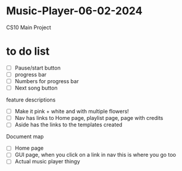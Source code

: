 # Music-Player-06-02-2024
CS10 Main Project

# to do list 
- [ ] Pause/start button
- [ ] progress bar
- [ ] Numbers for progress bar
- [ ] Next song button

feature descriptions 
- [ ] Make it pink + white and with multiple flowers!
- [ ] Nav has links to Home page, playlist page, page with credits
- [ ] Aside has the links to the templates created

Document map
- [ ] Home page
- [ ] GUI page, when you click on a link in nav this is where you go too
- [ ] Actual music player thingy
